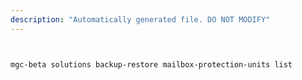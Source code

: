 ```yaml
---
description: "Automatically generated file. DO NOT MODIFY"
---
```


```bash


mgc-beta solutions backup-restore mailbox-protection-units list

```